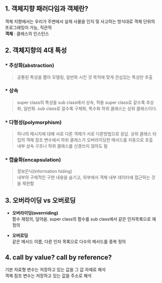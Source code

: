 ## 1. 객체지향 패러다임과 객체란?  
객체 지향에서는 우리가 주변에서 실제 사물을 인지 및 사고하는 방식대로 객체 단위의 프로그래밍이 가능, 직관적  
__객체__ : 클래스의 인스턴스  

## 2. 객체지향의 4대 특성  
 ### * __추상화(abstraction)__  
> 공통된 특성을 뽑아 모델링, 일반화 시킨 것
> 목적에 맞게 관심있는 특성만 추출  
   
 ### * __상속__  
> super class의 특성을 sub class에서 상속, 적용
> super class로 갈수록  추상화, 일반화. sub class로 갈수록 구체화, 특수화
> 하위 클래스는 상위 클래스이다.  

### * __다형성(polymorphism)__  
> 하나의 메시지에 대해 서로 다른 객체가 서로 다른방법으로 응답.
>  상위 클래스 타입의 객체 참조 변수에서 하위 클래스가 오버라이딩한 메서드를 자동으로 호출   
>  내부 상속 구조나 하위 클래스를 신경쓰지 않아도 됨  

### * __캡슐화(encapsulation)__
> 정보은닉(information hiding)  
> 내부의 구체적인 구현 내용을 숨기고, 외부에서 객체 내부 데이터에 접근하는 것을 제한함  

## 3. 오버라이딩 vs 오버로딩   
* __오버라이딩(overrriding)__  
  함수 재정의, 덮어씀. super class의 함수를 sub class에서 같은 인자목록으로 재정의  

* __오버로딩__  
  같은 메서드 이름, 다른 인자 목록으로 다수의 메서드를 중복 정의
   
##  4. call by value? call by reference?
기본 자료형 변수는 저장하고 있는 값을 그 값 자체로 해석  
객체 참조 변수는 저장하고 있는 값을 주소로 해석
